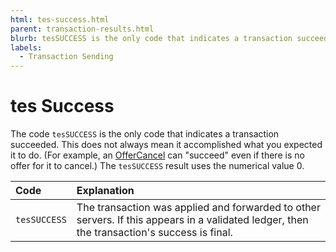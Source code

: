 ```yaml
---
html: tes-success.html
parent: transaction-results.html
blurb: tesSUCCESS is the only code that indicates a transaction succeeded.
labels:
  - Transaction Sending
---
```

# tes Success

The code `tesSUCCESS` is the only code that indicates a transaction succeeded. This does not always mean it accomplished what you expected it to do. (For example, an [OfferCancel](../types/offercancel.md) can "succeed" even if there is no offer for it to cancel.) The `tesSUCCESS` result uses the numerical value 0.

| Code       | Explanation                                                     |
|:-----------|:----------------------------------------------------------------|
| `tesSUCCESS` | The transaction was applied and forwarded to other servers. If this appears in a validated ledger, then the transaction's success is final. |
